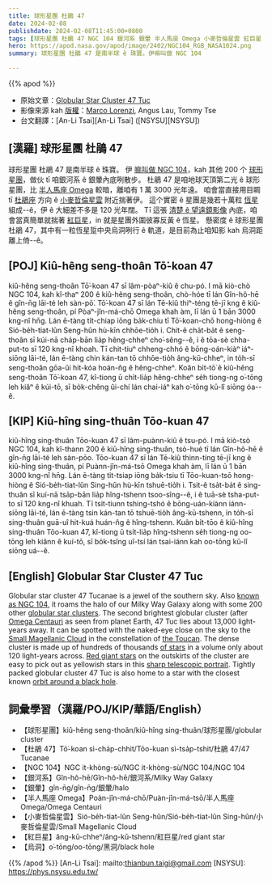 ```yaml
---
title: 球形星團 杜鵑 47
date: 2024-02-08
publishdate: 2024-02-08T11:45:00+0800
tags: [球形星團 杜鵑 47 NGC 104 銀河系 銀暈 半人馬座 Omega 小麥哲倫星雲 紅巨星 烏洞]
hero: https://apod.nasa.gov/apod/image/2402/NGC104_RGB_NASA1024.png
summary: 球形星團 杜鵑 47 是南半球 ê 珠寶。伊嘛叫做 NGC 104

---
```


{{% apod %}}

- 原始文章：[Globular Star Cluster 47 Tuc](https://apod.nasa.gov/apod/ap240208.html)
- 影像來源 kah [版權][copyright]：[Marco Lorenzi](https://www.glitteringlights.com/About/About-Me), Angus Lau, Tommy Tse
- 台文翻譯：[An-Li Tsai][An-Li Tsai] ([NSYSU][NSYSU])

## [漢羅] 球形星團 杜鵑 47
球形星團 杜鵑 47 是南半球 ê 珠寶。
伊 [嘛叫做 NGC 104][known as NGC 104]，kah 其他 200 个 [球形星團][globular star clusters]，做伙 tī 咱銀河系 ê 銀暈內底咧散步。
杜鵑 47 是咱地球天頂第二光 ê 球形星團，比 [半人馬座 Omega][Omega Centauri] 較暗，離咱有 1 萬 3000 光年遠。
咱會當直接用目睭 tī [杜鵑座][the Toucan] 方向 ê [小麥哲倫星雲][Small Magellanic Cloud] 附近揣著伊。
這个實密 ê 星團是幾若十萬粒 [恆星][of stars] 組成--ê，伊 ê 大細差不多是 120 光年闊。
Tī 這張 [清楚 ê 望遠鏡影像][sharp telescopic portrait] 內底，咱會當真簡單就揣著 [紅巨星][Red giant stars]，in 就是星團外圍彼寡反黃 ê 恆星。
懸密度 ê 球形星團 杜鵑 47，其中有一粒恆星踅中央烏洞咧行 ê 軌道，是目前為止咱知影 kah 烏洞距離上倚--ê。

## [POJ] Kiû-hêng seng-thoân Tō͘-koan 47
kiû-hêng seng-thoân Tō͘-koan 47 sī lâm-pòaⁿ-kiû ê chu-pó.
I mā kiò-chò NGC 104, kah kî-thaⁿ 200 ê kiû-hêng seng-thoân, chò-hóe tī lán Gîn-hô-hē ê gîn-n̄g lāi-té leh sàn-pō͘.
Tō͘-koan 47 sī lán Tē-kiû thiⁿ-téng tē-jī kng ê kiû-hêng seng-thoân, pí Pòaⁿ-jîn-má-chō Omega khah àm, lī lán ū 1 bān 3000 kng-nî hn̄g.
Lán ē-tàng ti̍t-chiap iōng ba̍k-chiu tī Tō͘-koan-chō hong-hiòng ê Sió-be̍h-tiat-lûn Seng-hûn hù-kīn chhōe-tio̍h i.
Chit-ê cha̍t-ba̍t ê seng-thoân sī kúi-nā cha̍p-bān lia̍p hêng-chheⁿ cho͘-sêng--ê, i ê tōa-sè chha-put-to sī 120 kng-nî khoah.
Tī chit-tiuⁿ chheng-chhó ê bōng-oán-kiàⁿ iáⁿ-siōng lāi-té, lán ē-tàng chin kán-tan tō chhōe-tio̍h âng-kū-chheⁿ, in to̍h-sī seng-thoân gōa-ûi hit-kóa hoán-n̂g ê hêng-chheⁿ.
Koân bi̍t-tō͘ ê kiû-hêng seng-thoân Tō͘-koan 47, kî-tiong ū chi̍t-lia̍p hêng-chheⁿ se̍h tiong-ng o͘-tōng leh kiâⁿ ê kúi-tō, sī bo̍k-chêng ûi-chí lán chai-iáⁿ kah o͘-tōng kū-lî siōng óa--ê.

## [KIP] Kiû-hîng sing-thuân Tōo-kuan 47
kiû-hîng sing-thuân Tōo-kuan 47 sī lâm-puànn-kiû ê tsu-pó.
I mā kiò-tsò NGC 104, kah kî-thann 200 ê kiû-hîng sing-thuân, tsò-hué tī lán Gîn-hô-hē ê gîn-n̄g lāi-té leh sàn-pōo.
Tōo-kuan 47 sī lán Tē-kiû thinn-tíng tē-jī kng ê kiû-hîng sing-thuân, pí Puànn-jîn-má-tsō Omega khah àm, lī lán ū 1 bān 3000 kng-nî hn̄g.
Lán ē-tàng ti̍t-tsiap iōng ba̍k-tsiu tī Tōo-kuan-tsō hong-hiòng ê Sió-be̍h-tiat-lûn Sing-hûn hù-kīn tshuē-tio̍h i.
Tsit-ê tsa̍t-ba̍t ê sing-thuân sī kuí-nā tsa̍p-bān lia̍p hîng-tshenn tsoo-sîng--ê, i ê tuā-sè tsha-put-to sī 120 kng-nî khuah.
Tī tsit-tiunn tshing-tshó ê bōng-uán-kiànn iánn-siōng lāi-té, lán ē-tàng tsin kán-tan tō tshuē-tio̍h âng-kū-tshenn, in to̍h-sī sing-thuân guā-uî hit-kuá huán-n̂g ê hîng-tshenn.
Kuân bi̍t-tōo ê kiû-hîng sing-thuân Tōo-kuan 47, kî-tiong ū tsi̍t-lia̍p hîng-tshenn se̍h tiong-ng oo-tōng leh kiânn ê kuí-tō, sī bo̍k-tsîng uî-tsí lán tsai-iánn kah oo-tōng kū-lî siōng uá--ê.

## [English] Globular Star Cluster 47 Tuc

Globular star cluster 47 Tucanae is a jewel of the southern sky.
Also [known as NGC 104][known as NGC 104], it roams the halo of our Milky Way Galaxy along with some 200 other [globular star clusters][globular star clusters].
The second brightest globular cluster (after [Omega Centauri][Omega Centauri] as seen from planet Earth, 47 Tuc lies about 13,000 light-years away.
It can be spotted with the naked-eye close on the sky to the [Small Magellanic Cloud][Small Magellanic Cloud] in the constellation of [the Toucan][the Toucan].
The dense cluster is made up of hundreds of thousands [of stars][of stars] in a volume only about 120 light-years across.
[Red giant stars][Red giant stars] on the outskirts of the cluster are easy to pick out as yellowish stars in this [sharp telescopic portrait][sharp telescopic portrait].
Tightly packed globular cluster 47 Tuc is also home to a star with the closest known [orbit around a black hole][orbit around a black hole].

## 詞彙學習（漢羅/POJ/KIP/華語/English）
- 【球形星團】kiû-hêng seng-thoân/kiû-hîng sing-thuân/球形星團/globular cluster
- 【杜鵑 47】Tō͘-koan sì-cha̍p-chhit/Tōo-kuan sì-tsa̍p-tshit/杜鵑 47/47 Tucanae
- 【NGC 104】NGC it-khòng-sù/NGC it-khòng-sù/NGC 104/NGC 104
- 【銀河系】Gîn-hô-hē/Gîn-hô-hē/銀河系/Milky Way Galaxy
- 【銀暈】gîn-n̄g/gîn-n̄g/銀暈/halo
- 【半人馬座 Omega】Poàn-jîn-má-chō/Puàn-jîn-má-tsō/半人馬座 Omega/Omega Centauri
- 【小麥哲倫星雲】Sió-be̍h-tiat-lûn Seng-hûn/Sió-be̍h-tiat-lûn Sing-hûn/小麥哲倫星雲/Small Magellanic Cloud
- 【紅巨星】âng-kū-chheⁿ/âng-kū-tshenn/紅巨星/red giant star
- 【烏洞】o͘-tōng/oo-tōng/黑洞/black hole

{{% /apod %}}
[An-Li Tsai]: mailto:thianbun.taigi@gmail.com
[NSYSU]: https://phys.nsysu.edu.tw/

[copyright]: https://apod.nasa.gov/apod/fap/lib/about_apod.html#srapply
[License]: https://creativecommons.org/licenses/by/3.0/

[known as NGC 104]:http://www.messier.seds.org/xtra/ngc/n0104.html
[globular star clusters]:http://en.wikipedia.org/wiki/Globular_cluster
[Omega Centauri]:https://apod.nasa.gov/apod/ap230316.html
[Small Magellanic Cloud]:https://apod.nasa.gov/apod/ap100903.html
[the Toucan]:http://www.hawastsoc.org/deepsky/tuc/
[of stars]:https://apod.nasa.gov/apod/ap080906.html
[Red giant stars]:https://apod.nasa.gov/apod/ap081218.html
[sharp telescopic portrait]:https://www.glitteringlights.com/Images/Deep-Sky/Open-and-Globular-clusters/i-SPsngr7/A
[orbit around a black hole]:https://www.nasa.gov/mission_pages/chandra/news/star-discovered-in-closest-known-orbit-around-likely-black-hole.html
